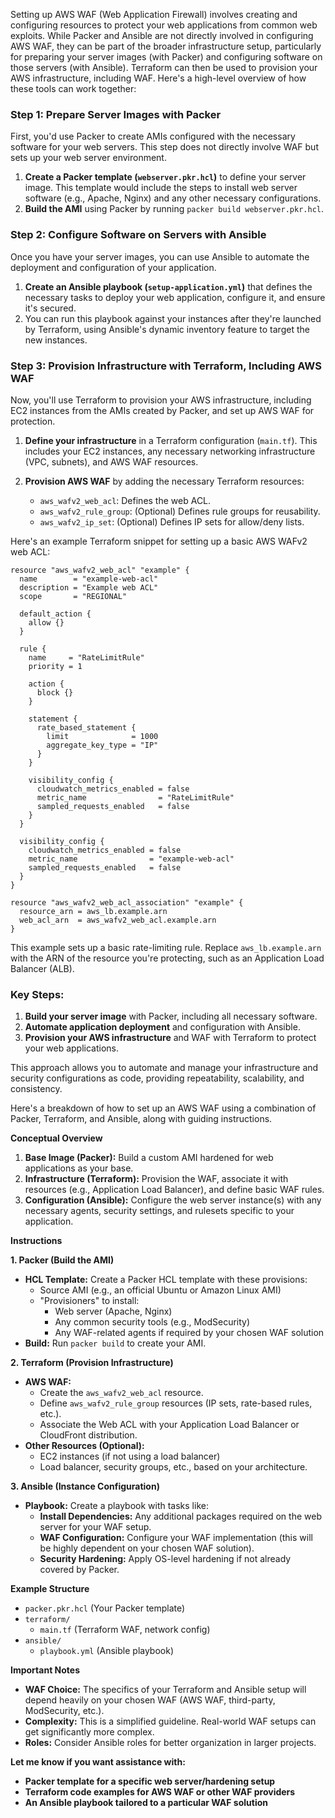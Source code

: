 Setting up AWS WAF (Web Application Firewall) involves creating and configuring resources to protect your web applications from common web exploits. While Packer and Ansible are not directly involved in configuring AWS WAF, they can be part of the broader infrastructure setup, particularly for preparing your server images (with Packer) and configuring software on those servers (with Ansible). Terraform can then be used to provision your AWS infrastructure, including WAF. Here's a high-level overview of how these tools can work together:

### Step 1: Prepare Server Images with Packer

First, you'd use Packer to create AMIs configured with the necessary software for your web servers. This step does not directly involve WAF but sets up your web server environment.

1. **Create a Packer template (`webserver.pkr.hcl`)** to define your server image. This template would include the steps to install web server software (e.g., Apache, Nginx) and any other necessary configurations.
2. **Build the AMI** using Packer by running `packer build webserver.pkr.hcl`.

### Step 2: Configure Software on Servers with Ansible

Once you have your server images, you can use Ansible to automate the deployment and configuration of your application.

1. **Create an Ansible playbook (`setup-application.yml`)** that defines the necessary tasks to deploy your web application, configure it, and ensure it's secured.
2. You can run this playbook against your instances after they're launched by Terraform, using Ansible's dynamic inventory feature to target the new instances.

### Step 3: Provision Infrastructure with Terraform, Including AWS WAF

Now, you'll use Terraform to provision your AWS infrastructure, including EC2 instances from the AMIs created by Packer, and set up AWS WAF for protection.

1. **Define your infrastructure** in a Terraform configuration (`main.tf`). This includes your EC2 instances, any necessary networking infrastructure (VPC, subnets), and AWS WAF resources.

2. **Provision AWS WAF** by adding the necessary Terraform resources:
   - `aws_wafv2_web_acl`: Defines the web ACL.
   - `aws_wafv2_rule_group`: (Optional) Defines rule groups for reusability.
   - `aws_wafv2_ip_set`: (Optional) Defines IP sets for allow/deny lists.

Here's an example Terraform snippet for setting up a basic AWS WAFv2 web ACL:

```hcl
resource "aws_wafv2_web_acl" "example" {
  name        = "example-web-acl"
  description = "Example web ACL"
  scope       = "REGIONAL"

  default_action {
    allow {}
  }

  rule {
    name     = "RateLimitRule"
    priority = 1

    action {
      block {}
    }

    statement {
      rate_based_statement {
        limit              = 1000
        aggregate_key_type = "IP"
      }
    }

    visibility_config {
      cloudwatch_metrics_enabled = false
      metric_name                = "RateLimitRule"
      sampled_requests_enabled   = false
    }
  }

  visibility_config {
    cloudwatch_metrics_enabled = false
    metric_name                = "example-web-acl"
    sampled_requests_enabled   = false
  }
}

resource "aws_wafv2_web_acl_association" "example" {
  resource_arn = aws_lb.example.arn
  web_acl_arn  = aws_wafv2_web_acl.example.arn
}
```

This example sets up a basic rate-limiting rule. Replace `aws_lb.example.arn` with the ARN of the resource you're protecting, such as an Application Load Balancer (ALB).

### Key Steps:

1. **Build your server image** with Packer, including all necessary software.
2. **Automate application deployment** and configuration with Ansible.
3. **Provision your AWS infrastructure** and WAF with Terraform to protect your web applications.

This approach allows you to automate and manage your infrastructure and security configurations as code, providing repeatability, scalability, and consistency.


Here's a breakdown of how to set up an AWS WAF using a combination of Packer, Terraform, and Ansible, along with guiding instructions.

**Conceptual Overview**

1. **Base Image (Packer):** Build a custom AMI hardened for web applications as your base.
2. **Infrastructure (Terraform):**  Provision the WAF, associate it with resources (e.g., Application Load Balancer), and define basic WAF rules.
3. **Configuration (Ansible):** Configure the web server instance(s) with any necessary agents, security settings, and rulesets specific to your application.

**Instructions**

**1. Packer (Build the AMI)**

* **HCL Template:** Create a Packer HCL template with these provisions:
    *  Source AMI (e.g., an official Ubuntu or Amazon Linux AMI)
    * "Provisioners" to install:
        * Web server (Apache, Nginx)
        * Any common security tools (e.g., ModSecurity) 
        * Any WAF-related agents if required by your chosen WAF solution 
* **Build:** Run `packer build` to create your AMI.

**2. Terraform (Provision Infrastructure)**

* **AWS WAF:**
    *  Create the `aws_wafv2_web_acl` resource.
    *  Define `aws_wafv2_rule_group` resources (IP sets, rate-based rules, etc.).
    *  Associate the Web ACL with your Application Load Balancer or CloudFront distribution.
* **Other Resources (Optional):**
    *  EC2 instances (if not using a load balancer)
    *  Load balancer, security groups, etc., based on your architecture.

**3. Ansible (Instance Configuration)**

* **Playbook:** Create a playbook with tasks like:
    * **Install Dependencies:** Any additional packages required on the web server for your WAF setup.
    * **WAF Configuration:** Configure your WAF implementation (this will be highly dependent on your chosen WAF solution). 
    * **Security Hardening:**  Apply OS-level hardening if not already covered by Packer.

**Example Structure**

* `packer.pkr.hcl` (Your Packer template)
* `terraform/`
    * `main.tf`  (Terraform WAF, network config)
* `ansible/`
    * `playbook.yml` (Ansible playbook)

**Important Notes**

* **WAF Choice:** The specifics of your Terraform and Ansible setup will depend heavily on your chosen WAF (AWS WAF, third-party, ModSecurity, etc.).
* **Complexity:** This is a simplified guideline. Real-world WAF setups can get significantly more complex. 
* **Roles:** Consider Ansible roles for better organization in larger projects.

**Let me know if you want assistance with:**

* **Packer template for a specific web server/hardening setup**
* **Terraform code examples for AWS WAF or other WAF providers**
* **An Ansible playbook tailored to a particular WAF solution** 
